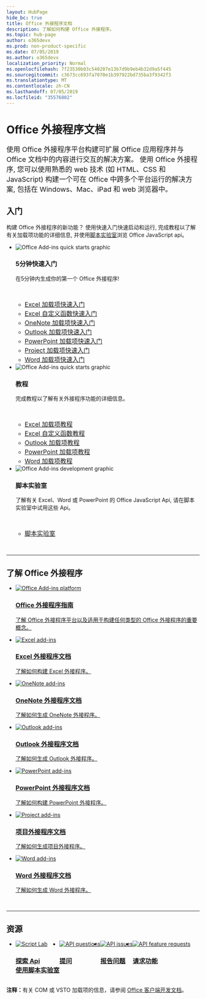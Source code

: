 ```yaml
---
layout: HubPage
hide_bc: true
title: Office 外接程序文档
description: 了解如何构建 Office 外接程序。
ms.topic: hub-page
author: o365devx
ms.prod: non-product-specific
ms.date: 07/05/2019
ms.author: o365devx
localization_priority: Normal
ms.openlocfilehash: 7f23530b03c540207e13b7d9b9eb4b32d9a5f445
ms.sourcegitcommit: c3673cc693fa7070e1b397922bd735ba3f9342f3
ms.translationtype: MT
ms.contentlocale: zh-CN
ms.lasthandoff: 07/05/2019
ms.locfileid: "35576802"
---
```

<div id="main" class="v2">
    <div class="container">
        <h1>Office 外接程序文档</h1>
        <p style="font-size: 1.12rem;margin-bottom: 1rem;">使用 Office 外接程序平台构建可扩展 Office 应用程序并与 Office 文档中的内容进行交互的解决方案。 使用 Office 外接程序, 您可以使用熟悉的 web 技术 (如 HTML、CSS 和 JavaScript) 构建一个可在 Office 中跨多个平台运行的解决方案, 包括在 Windows、Mac、iPad 和 web 浏览器中。</p>
        <h2>入门</h2>
        <p>构建 Office 外接程序的新功能？ 使用快速入门快速启动和运行, 完成教程以了解有关加载项功能的详细信息, 并使用<a href="overview/explore-with-script-lab.md">脚本实验室</a>浏览 Office JavaScript api。</p>
        <ul class="cardsK cols cols3">
            <li>
                <div class="cardSize">
                    <div class="cardPadding">
                        <div class="card">
                            <div class="cardImageOuter">
                                <div class="cardImage bgdAccent1">
                                    <img src="images/index-landing-page/get-started.svg" alt="Office Add-ins quick starts graphic" data-linktype="external" class="x-hidden-focus"/>
                                </div>
                            </div>
                            <div class="cardText">
                                <h3>5分钟快速入门</h3>
                                <p>在5分钟内生成你的第一个 Office 外接程序!</p>
                                <br/>
                                <ul class="noBullet">
                                    <li><a class="barLink" style="font-size: 1rem;" href="quickstarts/excel-quickstart-jquery.md">Excel 加载项快速入门</a></li>
                                    <li><a class="barLink" style="font-size: 1rem;" href="quickstarts/excel-custom-functions-quickstart.md">Excel 自定义函数快速入门</a></li>
                                    <li><a class="barLink" style="font-size: 1rem;" href="quickstarts/onenote-quickstart.md">OneNote 加载项快速入门</a></li>
                                    <li><a class="barLink" style="font-size: 1rem;" href="/outlook/add-ins/quick-start?context=office/dev/add-ins/context">Outlook 加载项快速入门</a></li>
                                    <li><a class="barLink" style="font-size: 1rem;" href="quickstarts/powerpoint-quickstart.md">PowerPoint 加载项快速入门</a></li>
                                    <li><a class="barLink" style="font-size: 1rem;" href="quickstarts/project-quickstart.md">Project 加载项快速入门</a></li>
                                    <li><a class="barLink" style="font-size: 1rem;" href="quickstarts/word-quickstart.md">Word 加载项快速入门</a></li>
                                </ul>
                            </div>
                        </div>
                    </div>
                </div>
            </li>
            <li>
                <div class="cardSize">
                    <div class="cardPadding">
                        <div class="card">
                            <div class="cardImageOuter">
                                <div class="cardImage bgdAccent1">
                                    <img src="images/index-landing-page/get-started-2.svg" alt="Office Add-ins quick starts graphic" data-linktype="external" class="x-hidden-focus"/>
                                </div>
                            </div>
                            <div class="cardText">
                                <h3>教程</h3>
                                <p>完成教程以了解有关外接程序功能的详细信息。</p>
                                <br/>
                                <ul class="noBullet">
                                    <li><a class="barLink" style="font-size: 1rem;" href="tutorials/excel-tutorial.md">Excel 加载项教程</a></li>
                                    <li><a class="barLink" style="font-size: 1rem;" href="tutorials/excel-tutorial-create-custom-functions.md">Excel 自定义函数教程</a></li>
                                    <li><a class="barLink" style="font-size: 1rem;" href="/outlook/add-ins/addin-tutorial?context=office/dev/add-ins/context">Outlook 加载项教程</a></li>
                                    <li><a class="barLink" style="font-size: 1rem;" href="tutorials/powerpoint-tutorial.md">PowerPoint 加载项教程</a></li>
                                    <li><a class="barLink" style="font-size: 1rem;" href="tutorials/word-tutorial.md">Word 加载项教程</a></li>
                                </ul>
                            </div>
                        </div>
                    </div>
                </div>
            </li>
            <li>
                <div class="cardSize">
                    <div class="cardPadding">
                        <div class="card">
                            <div class="cardImageOuter">
                                <div class="cardImage bgdAccent1">
                                    <img src="images/index-landing-page/monitor-with-code.svg" alt="Office Add-ins development graphic" data-linktype="external" class="x-hidden-focus"/>
                                </div>
                            </div>
                            <div class="cardText">
                                <h3>脚本实验室</h3>
                                <p>了解有关 Excel、Word 或 PowerPoint 的 Office JavaScript Api, 请在脚本实验室中试用这些 Api。</p>
                                <br/>
                                <ul class="noBullet">
                                    <li><a class="barLink" style="font-size: 1rem;" href="overview/explore-with-script-lab.md">脚本实验室</a></li>
                                </ul>
                            </div>
                        </div>
                    </div>
                </div>
            </li>
        </ul>
        <br/>
        <hr/>
        <h2>了解 Office 外接程序</h2>
        <ul class="cardsM cols cols1">
            <li>
                <a class="card x-hidden-focus" href="overview/index.md">
                    <div class="cardImageOuter">
                        <div class="cardImage">
                            <img src="images/index/blocks.svg" alt="Office Add-ins platform" />
                        </div>
                    </div>
                    <div class="cardText">
                        <h3>Office 外接程序指南</h3>
                        <p>了解 Office 外接程序平台以及适用于构建任何类型的 Office 外接程序的重要概念。</p>
                    </div>
                </a>
            </li>
        </ul>
        <ul class="cardsM cols cols3">
            <li>
                <a class="card x-hidden-focus" href="excel/index.md">
                <div class="cardImageOuter">
                    <div class="cardImage">
                        <img src="images/index/logo-excel.svg" alt="Excel add-ins" />
                    </div>
                </div>
                <div class="cardText">
                    <h3>Excel 外接程序文档</h3>
                    <p>了解如何构建 Excel 外接程序。</p>
                </div>
                </a>
            </li>
            <li>
                <a class="card x-hidden-focus" href="onenote/index.md">
                <div class="cardImageOuter">
                    <div class="cardImage">
                        <img src="images/index/logo-onenote.svg" alt="OneNote add-ins" />
                    </div>
                </div>
                <div class="cardText">
                    <h3>OneNote 外接程序文档</h3>
                    <p>了解如何生成 OneNote 外接程序。</p>
                </div>
                </a>
            </li>
            <li>
                <a class="card x-hidden-focus" href="outlook/index.md">
                <div class="cardImageOuter">
                    <div class="cardImage">
                        <img src="images/index/logo-outlook.svg" alt="Outlook add-ins" />
                    </div>
                </div>
                <div class="cardText">
                    <h3>Outlook 外接程序文档</h3>
                    <p>了解如何生成 Outlook 外接程序。</p>
                </div>
                </a>
            </li>
            <li>
                <a class="card x-hidden-focus" href="powerpoint/index.md">
                <div class="cardImageOuter">
                    <div class="cardImage">
                        <img src="images/index/logo-powerpoint.svg" alt="PowerPoint add-ins" />
                    </div>
                </div>
                <div class="cardText">
                    <h3>PowerPoint 外接程序文档</h3>
                    <p>了解如何构建 PowerPoint 外接程序。</p>
                </div>
                </a>
            </li>
            <li>
                <a class="card x-hidden-focus" href="project/index.md">
                <div class="cardImageOuter">
                    <div class="cardImage">
                        <img src="images/index/logo-project-server.svg" alt="Project add-ins" />
                    </div>
                </div>
                <div class="cardText">
                    <h3>项目外接程序文档</h3>
                    <p>了解如何生成项目外接程序。</p>
                </div>
                </a>
            </li>
            <li>
                <a class="card x-hidden-focus" href="word/index.md">
                <div class="cardImageOuter">
                    <div class="cardImage">
                        <img src="images/index/logo-word.svg" alt="Word add-ins" />
                    </div>
                </div>
                <div class="cardText">
                    <h3>Word 外接程序文档</h3>
                    <p>了解如何生成 Word 外接程序。</p>
                </div>
                </a>
            </li>
        </ul>
        <br/>
        <hr/>
        <h2>资源</h2>
        <ul class="cardsF cols cols4" style="display:flex!important;">
            <li>
                <div class="cardSize">
                    <div class="cardPadding">
                        <div class="card">
                            <div class="cardImageOuter">
                                <div class="cardImage">
                                    <a href="overview/explore-with-script-lab.md"><img src="images/index/ScriptLabLogoColor.svg" alt="Script Lab" /></a>
                                </div>
                            </div>
                            <div class="cardText">
                                <a href="overview/explore-with-script-lab.md"><h3>探索 Api<br/>使用脚本实验室</h3></a>
                            </div>
                        </div>
                    </div>
                </div>
            </li>
            <li>
                <div class="cardSize">
                    <div class="cardPadding">
                        <div class="card">
                            <div class="cardImageOuter">
                                <div class="cardImage">
                                    <a href="https://stackoverflow.com/questions/tagged/office-js"><img src="images/index/i_support.svg" alt="API questions" /></a>
                                </div>
                            </div>
                            <div class="cardText">
                                <a href="https://stackoverflow.com/questions/tagged/office-js" target="_blank"><h3>提问</h3></a>
                            </div>
                        </div>
                    </div>
                </div>
            </li>
            <li>
                <div class="cardSize">
                    <div class="cardPadding">
                        <div class="card">
                            <div class="cardImageOuter">
                                <div class="cardImage">
                                    <a href="https://github.com/officedev/office-js/issues" target="_blank"><img src="images/index/i_bug.svg" alt="API issues" /></a>
                                </div>
                            </div>
                            <div class="cardText">
                                <a href="https://github.com/officedev/office-js/issues" target="_blank"><h3>报告问题</h3></a>
                            </div>
                        </div>
                    </div>
                </div>
            </li>
            <li>
                <div class="cardSize">
                    <div class="cardPadding">
                        <div class="card">
                            <div class="cardImageOuter">
                                <div class="cardImage">
                                    <a href="https://officespdev.uservoice.com/" target="_blank"><img src="images/index/i_feedback.svg" alt="API feature requests" /></a>
                                </div>
                            </div>
                            <div class="cardText">
                                <a href="https://officespdev.uservoice.com/" target="_blank"><h3>请求功能</h3></a>
                            </div>
                        </div>
                    </div>
                </div>
            </li>
        </ul>
        <p><b>注释：</b>有关 COM 或 VSTO 加载项的信息，请参阅 <a href="/office/client-developer/office-client-development" target="_blank">Office 客户端开发文档</a>。</p>
    </div>
</div>